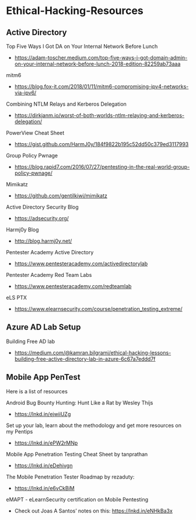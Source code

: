 # Ethical-Hacking-Resources


   ## Active Directory

Top Five Ways I Got DA on Your Internal Network Before Lunch 
- https://adam-toscher.medium.com/top-five-ways-i-got-domain-admin-on-your-internal-network-before-lunch-2018-edition-82259ab73aaa

mitm6 
- https://blog.fox-it.com/2018/01/11/mitm6-compromising-ipv4-networks-via-ipv6/

Combining NTLM Relays and Kerberos Delegation 
- https://dirkjanm.io/worst-of-both-worlds-ntlm-relaying-and-kerberos-delegation/

PowerView Cheat Sheet 
- https://gist.github.com/HarmJ0y/184f9822b195c52dd50c379ed3117993

Group Policy Pwnage 
- https://blog.rapid7.com/2016/07/27/pentesting-in-the-real-world-group-policy-pwnage/

Mimikatz 
- https://github.com/gentilkiwi/mimikatz

Active Directory Security Blog 
- https://adsecurity.org/

Harmj0y Blog 
- http://blog.harmj0y.net/

Pentester Academy Active Directory 
- https://www.pentesteracademy.com/activedirectorylab

Pentester Academy Red Team Labs 
- https://www.pentesteracademy.com/redteamlab

eLS PTX 
- https://www.elearnsecurity.com/course/penetration_testing_extreme/

## Azure AD Lab Setup
Building Free AD lab 
- https://medium.com/@kamran.bilgrami/ethical-hacking-lessons-building-free-active-directory-lab-in-azure-6c67a7eddd7f

## Mobile App PenTest 

Here is a list of resources

Android Bug Bounty Hunting: Hunt Like a Rat by Wesley Thijs
- https://lnkd.in/ejwiiUZg 

Set up your lab, learn about the methodology and get more resources on my Pentips
- https://lnkd.in/ePW2rMNp 

Mobile App Penetration Testing Cheat Sheet by tanprathan
- https://lnkd.in/eDehivgn 

The Mobile Penetration Tester Roadmap by rezaduty:
- https://lnkd.in/e6vCkBiM 

eMAPT - eLearnSecurity certification on Mobile Pentesting 
- Check out Joas A Santos’ notes on this: https://lnkd.in/eNHkBa3x
